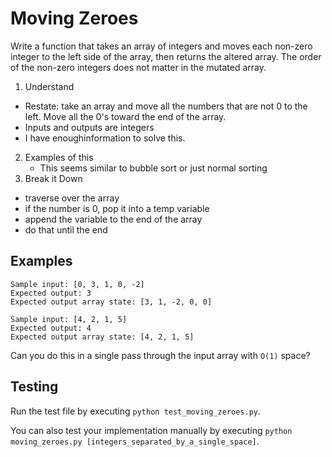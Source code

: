 # Moving Zeroes

Write a function that takes an array of integers and moves each non-zero integer to the left side of the array, then returns the altered array. The order of the non-zero integers does not matter in the mutated array.

1. Understand
  - Restate: take an array and move all the numbers that are not 0 to the left. Move all the 0's toward the end of the array.
  - Inputs and outputs are integers
  - I have enoughinformation to solve this.
2. Examples of this
    - This seems similar to bubble sort or just normal sorting
3. Break it Down
  - traverse over the array
  - if the number is 0, pop it into a temp variable
  - append the variable to the end of the array
  - do that until the end

## Examples
```
Sample input: [0, 3, 1, 0, -2]
Expected output: 3
Expected output array state: [3, 1, -2, 0, 0]
```

```
Sample input: [4, 2, 1, 5]
Expected output: 4
Expected output array state: [4, 2, 1, 5]
```

Can you do this in a single pass through the input array with `O(1)` space?

## Testing
Run the test file by executing `python test_moving_zeroes.py`.

You can also test your implementation manually by executing `python moving_zeroes.py [integers_separated_by_a_single_space]`.


